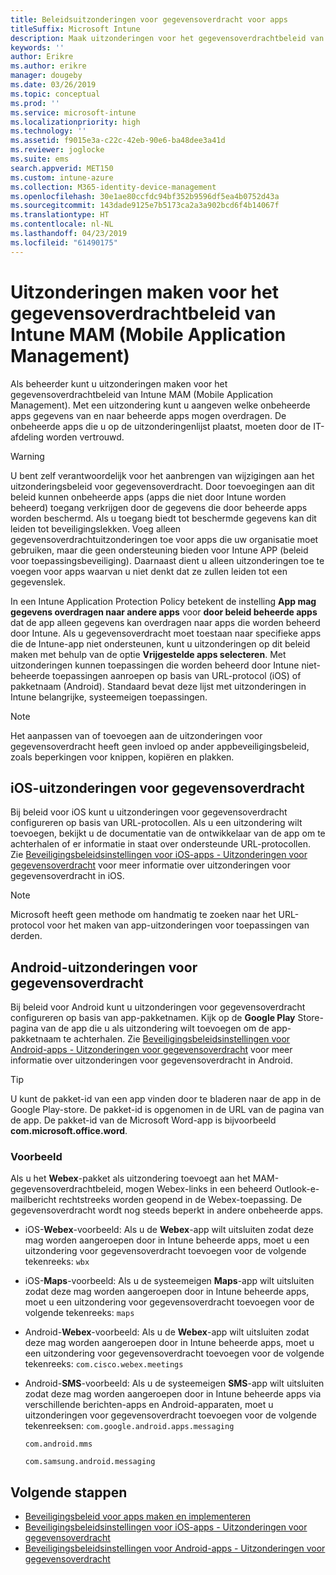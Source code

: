 ```yaml
---
title: Beleidsuitzonderingen voor gegevensoverdracht voor apps
titleSuffix: Microsoft Intune
description: Maak uitzonderingen voor het gegevensoverdrachtbeleid van Intune MAM (Mobile Application Management).
keywords: ''
author: Erikre
ms.author: erikre
manager: dougeby
ms.date: 03/26/2019
ms.topic: conceptual
ms.prod: ''
ms.service: microsoft-intune
ms.localizationpriority: high
ms.technology: ''
ms.assetid: f9015e3a-c22c-42eb-90e6-ba48dee3a41d
ms.reviewer: joglocke
ms.suite: ems
search.appverid: MET150
ms.custom: intune-azure
ms.collection: M365-identity-device-management
ms.openlocfilehash: 30e1ae80ccfdc94bf352b9596df5ea4b0752d43a
ms.sourcegitcommit: 143dade9125e7b5173ca2a3a902bcd6f4b14067f
ms.translationtype: HT
ms.contentlocale: nl-NL
ms.lasthandoff: 04/23/2019
ms.locfileid: "61490175"
---
```

# <a name="how-to-create-exceptions-to-the-intune-mobile-application-management-mam-data-transfer-policy"></a>Uitzonderingen maken voor het gegevensoverdrachtbeleid van Intune MAM (Mobile Application Management)

Als beheerder kunt u uitzonderingen maken voor het gegevensoverdrachtbeleid van Intune MAM (Mobile Application Management). Met een uitzondering kunt u aangeven welke onbeheerde apps gegevens van en naar beheerde apps mogen overdragen. De onbeheerde apps die u op de uitzonderingenlijst plaatst, moeten door de IT-afdeling worden vertrouwd. 

>[!WARNING] 
> U bent zelf verantwoordelijk voor het aanbrengen van wijzigingen aan het uitzonderingsbeleid voor gegevensoverdracht. Door toevoegingen aan dit beleid kunnen onbeheerde apps (apps die niet door Intune worden beheerd) toegang verkrijgen door de gegevens die door beheerde apps worden beschermd. Als u toegang biedt tot beschermde gegevens kan dit leiden tot beveiligingslekken. Voeg alleen gegevensoverdrachtuitzonderingen toe voor apps die uw organisatie moet gebruiken, maar die geen ondersteuning bieden voor Intune APP (beleid voor toepassingsbeveiliging). Daarnaast dient u alleen uitzonderingen toe te voegen voor apps waarvan u niet denkt dat ze zullen leiden tot een gegevenslek.

In een Intune Application Protection Policy betekent de instelling **App mag gegevens overdragen naar andere apps** voor **door beleid beheerde apps** dat de app alleen gegevens kan overdragen naar apps die worden beheerd door Intune. Als u gegevensoverdracht moet toestaan naar specifieke apps die de Intune-app niet ondersteunen, kunt u uitzonderingen op dit beleid maken met behulp van de optie **Vrijgestelde apps selecteren**. Met uitzonderingen kunnen toepassingen die worden beheerd door Intune niet-beheerde toepassingen aanroepen op basis van URL-protocol (iOS) of pakketnaam (Android). Standaard bevat deze lijst met uitzonderingen in Intune belangrijke, systeemeigen toepassingen. 

> [!NOTE]
> Het aanpassen van of toevoegen aan de uitzonderingen voor gegevensoverdracht heeft geen invloed op ander appbeveiligingsbeleid, zoals beperkingen voor knippen, kopiëren en plakken. 

## <a name="ios-data-transfer-exceptions"></a>iOS-uitzonderingen voor gegevensoverdracht
Bij beleid voor iOS kunt u uitzonderingen voor gegevensoverdracht configureren op basis van URL-protocollen. Als u een uitzondering wilt toevoegen, bekijkt u de documentatie van de ontwikkelaar van de app om te achterhalen of er informatie in staat over ondersteunde URL-protocollen. Zie [Beveiligingsbeleidsinstellingen voor iOS-apps - Uitzonderingen voor gegevensoverdracht](app-protection-policy-settings-ios.md#data-transfer-exemptions) voor meer informatie over uitzonderingen voor gegevensoverdracht in iOS.

> [!NOTE]
> Microsoft heeft geen methode om handmatig te zoeken naar het URL-protocol voor het maken van app-uitzonderingen voor toepassingen van derden. 

## <a name="android-data-transfer-exceptions"></a>Android-uitzonderingen voor gegevensoverdracht
Bij beleid voor Android kunt u uitzonderingen voor gegevensoverdracht configureren op basis van app-pakketnamen. Kijk op de **Google Play** Store-pagina van de app die u als uitzondering wilt toevoegen om de app-pakketnaam te achterhalen. Zie [Beveiligingsbeleidsinstellingen voor Android-apps - Uitzonderingen voor gegevensoverdracht](app-protection-policy-settings-android.md#data-transfer-exemptions) voor meer informatie over uitzonderingen voor gegevensoverdracht in Android.


>[!TIP]
> U kunt de pakket-id van een app vinden door te bladeren naar de app in de Google Play-store. De pakket-id is opgenomen in de URL van de pagina van de app. De pakket-id van de Microsoft Word-app is bijvoorbeeld **com.microsoft.office.word**.

### <a name="example"></a>Voorbeeld
Als u het **Webex**-pakket als uitzondering toevoegt aan het MAM-gegevensoverdrachtbeleid, mogen Webex-links in een beheerd Outlook-e-mailbericht rechtstreeks worden geopend in de Webex-toepassing. De gegevensoverdracht wordt nog steeds beperkt in andere onbeheerde apps.

- iOS-**Webex**-voorbeeld:   Als u de **Webex**-app wilt uitsluiten zodat deze mag worden aangeroepen door in Intune beheerde apps, moet u een uitzondering voor gegevensoverdracht toevoegen voor de volgende tekenreeks: <code>wbx</code>
    
 - iOS-**Maps**-voorbeeld:  Als u de systeemeigen **Maps**-app wilt uitsluiten zodat deze mag worden aangeroepen door in Intune beheerde apps, moet u een uitzondering voor gegevensoverdracht toevoegen voor de volgende tekenreeks: <code>maps</code>

- Android-**Webex**-voorbeeld:   Als u de **Webex**-app wilt uitsluiten zodat deze mag worden aangeroepen door in Intune beheerde apps, moet u een uitzondering voor gegevensoverdracht toevoegen voor de volgende tekenreeks: <code>com.cisco.webex.meetings</code>
    
- Android-**SMS**-voorbeeld:   Als u de systeemeigen **SMS**-app wilt uitsluiten zodat deze mag worden aangeroepen door in Intune beheerde apps via verschillende berichten-apps en Android-apparaten, moet u uitzonderingen voor gegevensoverdracht toevoegen voor de volgende tekenreeksen: 
    <code>com.google.android.apps.messaging</code>
    
    <code>com.android.mms</code>
    
    <code>com.samsung.android.messaging</code>

## <a name="next-steps"></a>Volgende stappen

- [Beveiligingsbeleid voor apps maken en implementeren](app-protection-policies.md)
- [Beveiligingsbeleidsinstellingen voor iOS-apps - Uitzonderingen voor gegevensoverdracht](app-protection-policy-settings-ios.md#data-transfer-exemptions)
- [Beveiligingsbeleidsinstellingen voor Android-apps - Uitzonderingen voor gegevensoverdracht](app-protection-policy-settings-android.md#data-transfer-exemptions)

